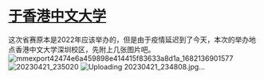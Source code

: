 # [于香港中文大学](https://github.com/HealUP/MyBlog/issues/12)

这次省赛原本是2022年应该举办的，但是由于疫情延迟到了今天，本次的举办地点香港中文大学深圳校区，先附上几张图片吧。
![mmexport42474e6a459898e414415f83633a8d1a_1682136901577](https://user-images.githubusercontent.com/72082506/233777613-10306e27-b9eb-45f0-962d-9cb7e95a5523.jpeg)
![20230421_235020](https://user-images.githubusercontent.com/72082506/233777623-267a2964-b349-4601-813d-95208364df1f.jpg)
![Uploading 20230421_234808.jpg…]()
